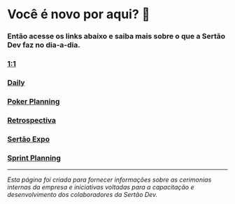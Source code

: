 
# Você é novo por aqui? 🤔
### Então acesse os links abaixo e saiba mais sobre o que a Sertão Dev faz no dia-a-dia.

### [1:1](1%3A1.md)
### [Daily](daily.md)
### [Poker Planning](pokerPlanning.md)
### [Retrospectiva](retrospectiva.md)
### [Sertão Expo](sertaoExpo.md)
### [Sprint Planning](sprintPlanning.md)

---
*Esta página foi criada para fornecer informações sobre as cerimonias internas da empresa e iniciativas voltadas para a capacitação e desenvolvimento dos colaboradores da Sertão Dev.*
